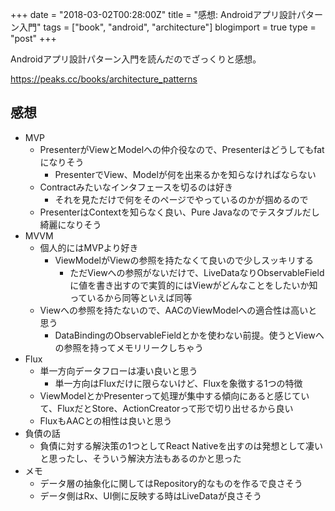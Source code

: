 +++
date = "2018-03-02T00:28:00Z"
title = "感想: Androidアプリ設計パターン入門"
tags = ["book", "android", "architecture"]
blogimport = true
type = "post"
+++

Androidアプリ設計パターン入門を読んだのでざっくりと感想。

https://peaks.cc/books/architecture_patterns

## 感想

- MVP
    - PresenterがViewとModelへの仲介役なので、Presenterはどうしてもfatになりそう
        - PresenterでView、Modelが何を出来るかを知らなければならない
    - Contractみたいなインタフェースを切るのは好き
        - それを見ただけで何をそのページでやっているのかが掴めるので
    - PresenterはContextを知らなく良い、Pure Javaなのでテスタブルだし綺麗になりそう
- MVVM
    - 個人的にはMVPより好き
        - ViewModelがViewの参照を持たなくて良いので少しスッキリする
            - ただViewへの参照がないだけで、LiveDataなりObservableFieldに値を書き出すので実質的にはViewがどんなことをしたいか知っているから同等といえば同等
    - Viewへの参照を持たないので、AACのViewModelへの適合性は高いと思う
        - DataBindingのObservableFieldとかを使わない前提。使うとViewへの参照を持ってメモリリークしちゃう
- Flux
    - 単一方向データフローは凄い良いと思う
        - 単一方向はFluxだけに限らないけど、Fluxを象徴する1つの特徴
    - ViewModelとかPresenterって処理が集中する傾向にあると感じていて、FluxだとStore、ActionCreatorって形で切り出せるから良い
    - FluxもAACとの相性は良いと思う
- 負債の話
    - 負債に対する解決策の1つとしてReact Nativeを出すのは発想として凄いと思ったし、そういう解決方法もあるのかと思った
- メモ
    - データ層の抽象化に関してはRepository的なものを作るで良さそう
    - データ側はRx、UI側に反映する時はLiveDataが良さそう
